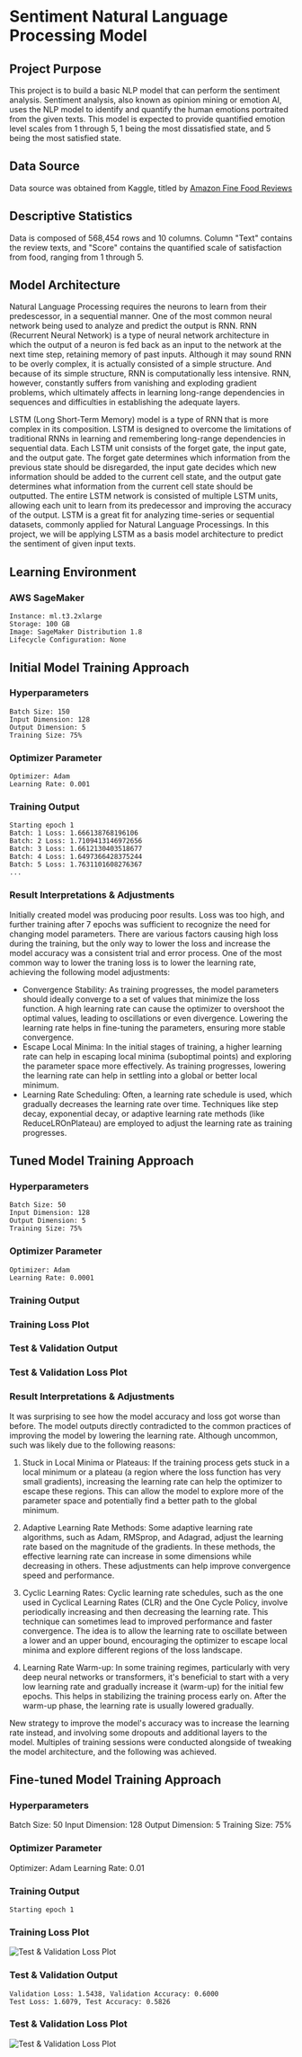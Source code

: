 # Sentiment Natural Language Processing Model
## Project Purpose
This project is to build a basic NLP model that can perform the sentiment analysis. Sentiment analysis, also known as opinion mining or emotion AI, uses the NLP model to identify and quantify the human emotions portraited from the given texts. This model is expected to provide quantified emotion level scales from 1 through 5, 1 being the most dissatisfied state, and 5 being the most satisfied state.
## Data Source
Data source was obtained from Kaggle, titled by [Amazon Fine Food Reviews](https://www.kaggle.com/datasets/snap/amazon-fine-food-reviews)
## Descriptive Statistics
Data is composed of 568,454 rows and 10 columns. Column "Text" contains the review texts, and "Score" contains the quantified scale of satisfaction from food, ranging from 1 through 5.
## Model Architecture
Natural Language Processing requires the neurons to learn from their predescessor, in a sequential manner. One of the most common neural network being used to analyze and predict the output is RNN. RNN (Recurrent Neural Network) is a type of neural network architecture in which the output of a neuron is fed back as an input to the network at the next time step, retaining memory of past inputs. Although it may sound RNN to be overly complex, it is actually consisted of a simple structure. And because of its simple structure, RNN is computationally less intensive. RNN, however, constantly suffers from vanishing and exploding gradient problems, which ultimately affects in learning long-range dependencies in sequences and difficulties in establishing the adequate layers.

LSTM (Long Short-Term Memory) model is a type of RNN that is more complex in its composition. LSTM is designed to overcome the limitations of traditional RNNs in learning and remembering long-range dependencies in sequential data. Each LSTM unit consists of the forget gate, the input gate, and the output gate. The forget gate determines which information from the previous state should be disregarded, the input gate decides which new information should be added to the current cell state, and the output gate determines what information from the current cell state should be outputted. The entire LSTM network is consisted of multiple LSTM units, allowing each unit to learn from its predecessor and improving the accuracy of the output. LSTM is a great fit for analyzing time-series or sequential datasets, commonly applied for Natural Language Processings. In this project, we will be applying LSTM as a basis model architecture to predict the sentiment of given input texts.

## Learning Environment
### AWS SageMaker
    Instance: ml.t3.2xlarge
    Storage: 100 GB
    Image: SageMaker Distribution 1.8
    Lifecycle Configuration: None

## Initial Model Training Approach
### Hyperparameters
    Batch Size: 150
    Input Dimension: 128
    Output Dimension: 5
    Training Size: 75%

### Optimizer Parameter
    Optimizer: Adam
    Learning Rate: 0.001

### Training Output

    Starting epoch 1
    Batch: 1 Loss: 1.666138768196106
    Batch: 2 Loss: 1.7109413146972656
    Batch: 3 Loss: 1.6612130403518677
    Batch: 4 Loss: 1.6497366428375244
    Batch: 5 Loss: 1.7631101608276367
    ...
    

### Result Interpretations & Adjustments
Initially created model was producing poor results. Loss was too high, and further training after 7 epochs was sufficient to recognize the need for changing model parameters. There are various factors causing high loss during the training, but the only way to lower the loss and increase the model accuracy was a consistent trial and error process.
One of the most common way to lower the traning loss is to lower the learning rate, achieving the following model adjustments:
- Convergence Stability: As training progresses, the model parameters should ideally converge to a set of values that minimize the loss function. A high learning rate can cause the optimizer to overshoot the optimal values, leading to oscillations or even divergence. Lowering the learning rate helps in fine-tuning the parameters, ensuring more stable convergence.
- Escape Local Minima: In the initial stages of training, a higher learning rate can help in escaping local minima (suboptimal points) and exploring the parameter space more effectively. As training progresses, lowering the learning rate can help in settling into a global or better local minimum.
- Learning Rate Scheduling: Often, a learning rate schedule is used, which gradually decreases the learning rate over time. Techniques like step decay, exponential decay, or adaptive learning rate methods (like ReduceLROnPlateau) are employed to adjust the learning rate as training progresses.

## Tuned Model Training Approach
### Hyperparameters
    Batch Size: 50
    Input Dimension: 128
    Output Dimension: 5
    Training Size: 75%

### Optimizer Parameter
    Optimizer: Adam
    Learning Rate: 0.0001

### Training Output



### Training Loss Plot


### Test & Validation Output


### Test & Validation Loss Plot

    
### Result Interpretations & Adjustments
It was surprising to see how the model accuracy and loss got worse than before. The model outputs directly contradicted to the common practices of improving the model by lowering the learning rate. Although uncommon, such was likely due to the following reasons:

1. Stuck in Local Minima or Plateaus: If the training process gets stuck in a local minimum or a plateau (a region where the loss function has very small gradients), increasing the learning rate can help the optimizer to escape these regions. This can allow the model to explore more of the parameter space and potentially find a better path to the global minimum.

2. Adaptive Learning Rate Methods: Some adaptive learning rate algorithms, such as Adam, RMSprop, and Adagrad, adjust the learning rate based on the magnitude of the gradients. In these methods, the effective learning rate can increase in some dimensions while decreasing in others. These adjustments can help improve convergence speed and performance.

3. Cyclic Learning Rates: Cyclic learning rate schedules, such as the one used in Cyclical Learning Rates (CLR) and the One Cycle Policy, involve periodically increasing and then decreasing the learning rate. This technique can sometimes lead to improved performance and faster convergence. The idea is to allow the learning rate to oscillate between a lower and an upper bound, encouraging the optimizer to escape local minima and explore different regions of the loss landscape.

4. Learning Rate Warm-up: In some training regimes, particularly with very deep neural networks or transformers, it's beneficial to start with a very low learning rate and gradually increase it (warm-up) for the initial few epochs. This helps in stabilizing the training process early on. After the warm-up phase, the learning rate is usually lowered gradually.

New strategy to improve the model's accuracy was to increase the learning rate instead, and involving some dropouts and additional layers to the model. Multiples of training sessions were conducted alongside of tweaking the model architecture, and the following was achieved.

## Fine-tuned Model Training Approach
### Hyperparameters
Batch Size: 50
Input Dimension: 128
Output Dimension: 5
Training Size: 75%

### Optimizer Parameter
Optimizer: Adam
Learning Rate: 0.01

### Training Output
    Starting epoch 1

### Training Loss Plot
![Test & Validation Loss Plot](https://github.com/dntjdgur/ml-nlp/blob/main/images/init_training_loss.png)

### Test & Validation Output

    Validation Loss: 1.5438, Validation Accuracy: 0.6000
    Test Loss: 1.6079, Test Accuracy: 0.5826

### Test & Validation Loss Plot
![Test & Validation Loss Plot](https://github.com/dntjdgur/ml-nlp/blob/main/images/init_test_val_loss.png)

